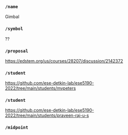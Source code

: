 ### `/name`
Gimbal
### `/symbol`
??
### `/proposal`
https://edstem.org/us/courses/28207/discussion/2142372
### `/student`
https://github.com/ese-detkin-lab/ese5190-2022/tree/main/students/mvpeters
### `/student`
https://github.com/ese-detkin-lab/ese5190-2022/tree/main/students/praveen-raj-u-s
### `/midpoint`
